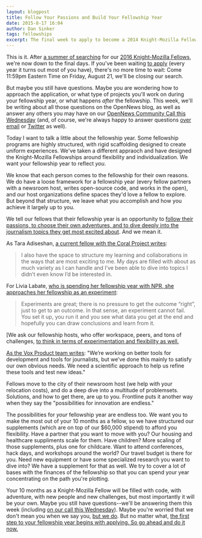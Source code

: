 ```yaml
---
layout: blogpost
title: Follow Your Passions and Build Your Fellowship Year
date: 2015-8-17 16:04
author: Dan Sinker
tags: fellowships
excerpt: The final week to apply to become a 2014 Knight-Mozilla Fellow is here. Today we look at how flexible your fellowship year can be, and why YOU should apply to join the program.
---
```

This is it. After [a summer of searching](https://opennews.org/blog/fellowship2016/) for our [2016 Knight-Mozilla Fellows](https://opennews.org/what/fellowships/), we're now down to the final days. If you've been waiting [to apply](https://opennews.org/what/fellowships/apply/) (every year it turns out most of you have), there's no more time to wait: Come 11:59pm Eastern Time on Friday, August 21, we'll be closing our search.

But maybe you still have questions. Maybe you are wondering how to approach the application, or what type of projects you'll work on during your fellowship year, or what happens *after* the fellowship. This week, we'll be writing about all those questions on the OpenNews blog, as well as answer any others you may have on our [OpenNews Community Call this Wednesday](https://etherpad.mozilla.org/opennews-calls-Aug19) (and, of course, we're always happy to answer questions [over email](mailto:info@opennews.org) or [Twitter](http://www.twitter.com/opennews) as well).

Today I want to talk a little about the fellowship year. Some fellowship programs are highly structured, with rigid scaffolding designed to create uniform experiences. We've taken a different appraoch and have designed the Knight-Mozilla Fellowships around flexibility and individualization. We want your fellowship year to reflect *you*.

We know that each person comes to the fellowship for their own reasons. We do have a loose framework for a fellowship year (every fellow partners with a newsroom host, writes open-source code, and works in the open), and our host organizations define spaces they'd love a fellow to explore. But beyond that structure, we leave what you accomplish and how you achieve it largely up to you.

We tell our fellows that their fellowship year is an opportunity to [follow their passions, to choose their own adventures, and to dive deeply into the journalism topics they get most excited about](https://opennews.org/blog/fellowships-fellows-week-two/). And we mean it.

As Tara Adiseshan, [a current fellow with the Coral Project writes](http://taraadiseshan.tumblr.com/post/125969886513/you-should-apply-to-the-knight-mozilla-fellowship):
<blockquote>I also have the space to structure my learning and collaborations in the ways that are most exciting to me. My days are filled with about as much variety as I can handle and I’ve been able to dive into topics I didn’t even know I’d be interested in.</blockquote>

For Livia Labate, [who is spending her fellowship year with NPR, she approaches her fellowship as an experiment](http://livialabate.com/says/so-you-think-you-can-dance/):
<blockquote>Experiments are great; there is no pressure to get the outcome “right”, just to get to an outcome. In that sense, an experiment cannot fail. You set it up, you run it and you see what data you get at the end and hopefully you can draw conclusions and learn from it.</blockquote>

[We ask our fellowship hosts, who offer workspace, peers, and tons of challenges, [to think in terms of experimentation and flexibility as well.](https://opennews.org/blog/fellowships-news-partners/)

[As the Vox Product team writes](http://product.voxmedia.com/2015/8/13/9132033/you-should-be-the-vox-media-2016-opennews-fellow): "We’re working on better tools for development and tools for journalists, but we’ve done this mainly to satisfy our own obvious needs. We need a scientific approach to help us refine these tools and test new ideas."

Fellows move to the city of their newsroom host (we help with your relocation costs), and do a deep dive into a multitude of problemsets. Solutions, and how to get there, are up to you. Frontline puts it another way when they say the "possibilities for innovation are endless."

The possibilities for _your_ fellowship year are endless too. We want you to make the most out of your 10 months as a fellow, so we have structured our supplements (which are on top of our $60,000 stipend) to afford you flexibility. Have a partner that you want to move with you? Our housing and healthcare suppliments scale for them. Have children? More scaling of those supplements, plus one for childcare. Want to attend conferences, hack days, and workshops around the world? Our travel budget is there for you. Need new equipment or have some specialized research you want to dive into? We have a supplement for that as well. We try to cover a lot of bases with the finances of the fellowship so that you can spend your year concentrating on the path you're plotting.

Your 10 months as a Knight-Mozilla Fellow will be filled with code, with adventure, with new people and new challenges, but most importantly it will be your own. Maybe you still have questions--we'll be answering them this week (including [on our call this Wednesday](https://etherpad.mozilla.org/opennews-calls-Aug19)). Maybe you're worried that we don't mean you when we say you, [but we do](http://veltman.tumblr.com/post/56132893301/code-the-newsroom-and-self-doubt). But no matter what, [the first step to your fellowship year begins with applying. So go ahead and do it now.](https://opennews.org/what/fellowships/apply/)
